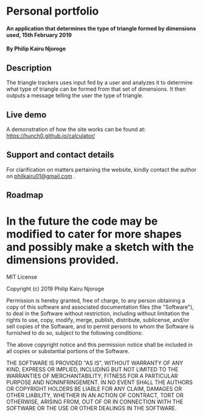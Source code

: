 # Personal portfolio
#### An application that determines the type of triangle formed by dimensions used, 15th February 2019
#### By Philip Kairu Njoroge
## Description
The triangle trackers uses input fed by a user and analyzes it to determine what type of triangle can be formed from that set of dimensions. It then outputs a message telling the user the type of triangle.
## Live demo
A demonstration of how the site works can be found at: https://hunch0.github.io/calculator/
## Support and contact details
For clarification on matters pertaining the website, kindly contact the author on philkairu01@gmail.com .
## Roadmap
In the future the code may be modified to cater for more shapes and possibly make a sketch with the dimensions provided.
=======
MIT License

Copyright (c) 2019 Philip Kairu Njoroge

Permission is hereby granted, free of charge, to any person obtaining a copy
of this software and associated documentation files (the "Software"), to deal
in the Software without restriction, including without limitation the rights
to use, copy, modify, merge, publish, distribute, sublicense, and/or sell
copies of the Software, and to permit persons to whom the Software is
furnished to do so, subject to the following conditions:

The above copyright notice and this permission notice shall be included in all
copies or substantial portions of the Software.

THE SOFTWARE IS PROVIDED "AS IS", WITHOUT WARRANTY OF ANY KIND, EXPRESS OR
IMPLIED, INCLUDING BUT NOT LIMITED TO THE WARRANTIES OF MERCHANTABILITY,
FITNESS FOR A PARTICULAR PURPOSE AND NONINFRINGEMENT. IN NO EVENT SHALL THE
AUTHORS OR COPYRIGHT HOLDERS BE LIABLE FOR ANY CLAIM, DAMAGES OR OTHER
LIABILITY, WHETHER IN AN ACTION OF CONTRACT, TORT OR OTHERWISE, ARISING FROM,
OUT OF OR IN CONNECTION WITH THE SOFTWARE OR THE USE OR OTHER DEALINGS IN THE
SOFTWARE.
